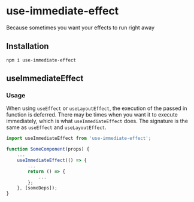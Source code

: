 # use-immediate-effect
Because sometimes you want your effects to run right away

## Installation
`npm i use-immediate-effect`

## useImmediateEffect
### Usage
When using `useEffect` or `useLayoutEffect`, the execution of the passed in function is deferred. There may be times when you want it to execute immediately, which is what `useImmediateEffect` does. The signature is the same as `useEffect` and `useLayoutEffect`.

```jsx
import useImmediateEffect from 'use-immediate-effect';

function SomeComponent(props) {
    ...
    useImmediateEffect(() => {
        ...
        return () => {
            ...
        };
    }, [someDeps]);
}
```